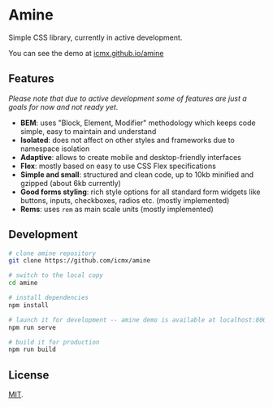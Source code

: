 # Amine

Simple CSS library, currently in active development.

You can see the demo at [icmx.github.io/amine](https://icmx.github.io/amine)

## Features

*Please note that due to active development some of features are just a goals for now and not ready yet*.

  - **BEM**: uses "Block, Element, Modifier" methodology which keeps code simple, easy to maintain and understand
  - **Isolated**: does not affect on other styles and frameworks due to namespace isolation
  - **Adaptive**: allows to create mobile and desktop-friendly interfaces
  - **Flex**: mostly based on easy to use CSS Flex specifications
  - **Simple and small**: structured and clean code, up to 10kb minified and gzipped (about 6kb currently)
  - **Good forms styling**: rich style options for all standard form widgets like buttons, inputs, checkboxes, radios etc. (mostly implemented)
  - **Rems**: uses `rem` as main scale units (mostly implemented)

## Development

```sh
# clone amine repository
git clone https://github.com/icmx/amine

# switch to the local copy
cd amine

# install dependencies
npm install

# launch it for development -- amine demo is available at localhost:8000
npm run serve

# build it for production
npm run build
```

## License

[MIT](LICENSE).
